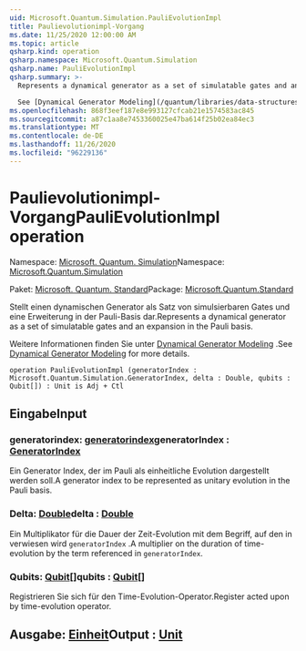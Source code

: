 ```yaml
---
uid: Microsoft.Quantum.Simulation.PauliEvolutionImpl
title: Paulievolutionimpl-Vorgang
ms.date: 11/25/2020 12:00:00 AM
ms.topic: article
qsharp.kind: operation
qsharp.namespace: Microsoft.Quantum.Simulation
qsharp.name: PauliEvolutionImpl
qsharp.summary: >-
  Represents a dynamical generator as a set of simulatable gates and an expansion in the Pauli basis.

  See [Dynamical Generator Modeling](/quantum/libraries/data-structures#dynamical-generator-modeling) for more details.
ms.openlocfilehash: 868f3eef187e8e993127cfcab21e1574583ac845
ms.sourcegitcommit: a87c1aa8e7453360025e47ba614f25b02ea84ec3
ms.translationtype: MT
ms.contentlocale: de-DE
ms.lasthandoff: 11/26/2020
ms.locfileid: "96229136"
---
```

# <a name="paulievolutionimpl-operation"></a><span data-ttu-id="9258f-102">Paulievolutionimpl-Vorgang</span><span class="sxs-lookup"><span data-stu-id="9258f-102">PauliEvolutionImpl operation</span></span>

<span data-ttu-id="9258f-103">Namespace: [Microsoft. Quantum. Simulation](xref:Microsoft.Quantum.Simulation)</span><span class="sxs-lookup"><span data-stu-id="9258f-103">Namespace: [Microsoft.Quantum.Simulation](xref:Microsoft.Quantum.Simulation)</span></span>

<span data-ttu-id="9258f-104">Paket: [Microsoft. Quantum. Standard](https://nuget.org/packages/Microsoft.Quantum.Standard)</span><span class="sxs-lookup"><span data-stu-id="9258f-104">Package: [Microsoft.Quantum.Standard](https://nuget.org/packages/Microsoft.Quantum.Standard)</span></span>


<span data-ttu-id="9258f-105">Stellt einen dynamischen Generator als Satz von simulsierbaren Gates und eine Erweiterung in der Pauli-Basis dar.</span><span class="sxs-lookup"><span data-stu-id="9258f-105">Represents a dynamical generator as a set of simulatable gates and an expansion in the Pauli basis.</span></span>

<span data-ttu-id="9258f-106">Weitere Informationen finden Sie unter [Dynamical Generator Modeling](/quantum/libraries/data-structures#dynamical-generator-modeling) .</span><span class="sxs-lookup"><span data-stu-id="9258f-106">See [Dynamical Generator Modeling](/quantum/libraries/data-structures#dynamical-generator-modeling) for more details.</span></span>

```qsharp
operation PauliEvolutionImpl (generatorIndex : Microsoft.Quantum.Simulation.GeneratorIndex, delta : Double, qubits : Qubit[]) : Unit is Adj + Ctl
```


## <a name="input"></a><span data-ttu-id="9258f-107">Eingabe</span><span class="sxs-lookup"><span data-stu-id="9258f-107">Input</span></span>

### <a name="generatorindex--generatorindex"></a><span data-ttu-id="9258f-108">generatorindex: [generatorindex](xref:Microsoft.Quantum.Simulation.GeneratorIndex)</span><span class="sxs-lookup"><span data-stu-id="9258f-108">generatorIndex : [GeneratorIndex](xref:Microsoft.Quantum.Simulation.GeneratorIndex)</span></span>

<span data-ttu-id="9258f-109">Ein Generator Index, der im Pauli als einheitliche Evolution dargestellt werden soll.</span><span class="sxs-lookup"><span data-stu-id="9258f-109">A generator index to be represented as unitary evolution in the Pauli basis.</span></span>


### <a name="delta--double"></a><span data-ttu-id="9258f-110">Delta: [Double](xref:microsoft.quantum.lang-ref.double)</span><span class="sxs-lookup"><span data-stu-id="9258f-110">delta : [Double](xref:microsoft.quantum.lang-ref.double)</span></span>

<span data-ttu-id="9258f-111">Ein Multiplikator für die Dauer der Zeit-Evolution mit dem Begriff, auf den in verwiesen wird `generatorIndex` .</span><span class="sxs-lookup"><span data-stu-id="9258f-111">A multiplier on the duration of time-evolution by the term referenced in `generatorIndex`.</span></span>


### <a name="qubits--qubit"></a><span data-ttu-id="9258f-112">Qubits: [Qubit](xref:microsoft.quantum.lang-ref.qubit)[]</span><span class="sxs-lookup"><span data-stu-id="9258f-112">qubits : [Qubit](xref:microsoft.quantum.lang-ref.qubit)[]</span></span>

<span data-ttu-id="9258f-113">Registrieren Sie sich für den Time-Evolution-Operator.</span><span class="sxs-lookup"><span data-stu-id="9258f-113">Register acted upon by time-evolution operator.</span></span>



## <a name="output--unit"></a><span data-ttu-id="9258f-114">Ausgabe: [Einheit](xref:microsoft.quantum.lang-ref.unit)</span><span class="sxs-lookup"><span data-stu-id="9258f-114">Output : [Unit](xref:microsoft.quantum.lang-ref.unit)</span></span>

